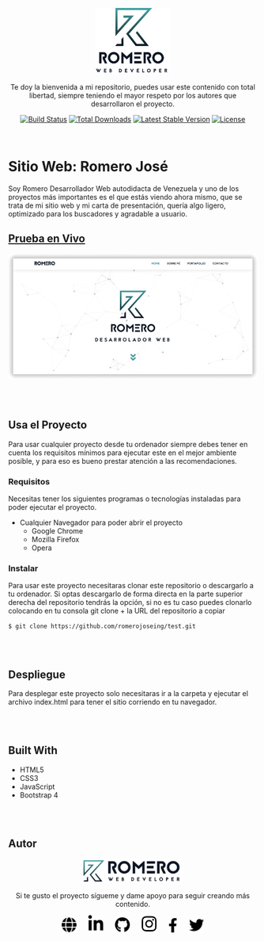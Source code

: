 <p align="center"><img src="readme/log.png" width="150"></p>

<p align="center">
Te doy la bienvenida a mi repositorio, puedes usar este contenido con total libertad, siempre teniendo el mayor respeto por los autores que desarrollaron el proyecto.
</p>
<p align="center">
<a href="#titulo-del-proyecto"><img src="https://travis-ci.org/laravel/framework.svg" alt="Build Status"></a>
<a target="_blank" href="https://packagist.org/packages/laravel/framework"><img src="https://poser.pugx.org/laravel/framework/d/total.svg" alt="Total Downloads"></a>
<a href="https://packagist.org/packages/laravel/framework"><img src="https://poser.pugx.org/laravel/framework/v/stable.svg" alt="Latest Stable Version"></a>
<a href="https://packagist.org/packages/laravel/framework"><img src="https://poser.pugx.org/laravel/framework/license.svg" alt="License"></a>
</p>

<br>

# Sitio Web: Romero José

Soy Romero Desarrollador Web autodidacta de Venezuela y uno de los proyectos más importantes es el que estás viendo ahora mismo, que se trata de mi sitio web y mi carta de presentación, quería algo ligero, optimizado para los buscadores y agradable a usuario.

## [Prueba en Vivo](https://romerojose.com/) 
![Thumbnail](readme/romero.png)

<br><br>

## Usa el Proyecto

Para usar cualquier proyecto desde tu ordenador siempre debes tener en cuenta los requisitos mínimos para ejecutar este en el mejor ambiente posible, y para eso es bueno prestar atención a las recomendaciones.

### Requisitos

Necesitas tener los siguientes programas o tecnologías instaladas para poder ejecutar el proyecto.

- Cualquier Navegador para poder abrir el proyecto
  - Google Chrome
  - Mozilla Firefox
  - Opera


### Instalar

Para usar este proyecto necesitaras clonar este repositorio o descargarlo a tu ordenador. Si optas descargarlo de forma directa en la parte superior derecha del repositorio tendrás la opción, si no es tu caso puedes clonarlo colocando en tu consola git clone + la URL del repositorio a copiar

```
$ git clone https://github.com/romerojoseing/test.git
```

<br><br>

## Despliegue

Para desplegar este proyecto solo necesitaras ir a la carpeta y ejecutar el archivo index.html para tener el sitio corriendo en tu navegador.

<br><br>

## Built With

- HTML5
- CSS3
- JavaScript
- Bootstrap 4

<br><br>

## Autor

<p align="center"><img src="readme/loge.png" width="200"></p>

<p align="center">
  Si te gusto el proyecto sígueme y dame apoyo para seguir creando más contenido.
</p>

<p align="center">
<a href="https://romerojose.com/" target="_blank" style="margin: 10px"><img src="readme/web.svg" width="30"></a>
<a href="https://www.linkedin.com/in/romerojoseing/" target="_blank" style="margin: 10px"><img src="readme/linkedin.svg" width="30"></a>
<a href="https://github.com/romerojoseing" target="_blank" style="margin: 10px"><img src="readme/github.svg" width="30"></a>
<a href="https://www.instagram.com/romerojoseing/" target="_blank" style="margin: 10px"><img src="readme/instagram.svg" width="30"></a>
<a href="https://www.facebook.com/romerojoseing" target="_blank" style="margin: 10px"><img src="readme/facebook.svg" width="18"></a>
<a href="https://twitter.com/romerojoseing" target="_blank" style="margin: 10px"><img src="readme/twitter.svg" width="30"></a>


</p>
